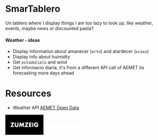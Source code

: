 # SmarTablero
Un tablero where I display things I am too lazy to look up, like weather, events, maybe news or discounted pasta?

#### Weather - ideas
- Display information about amanecer (`orto`) and atardecer (`ocaso`)
- Display info about huimidty
- Get `estadoCielo` and wind
- Get informacio diaria, it's from a different API call of AEMET its forecasting more days ahead

# Resources
- Weather API [AEMET Open Data](https://opendata.aemet.es/centrodedescargas/inicio)

<img src="frontend/src/assets/zumzeig.png" width="120" alt="zumzeig"/>

<img src="frontend/src/assets/Logo-Marula-Cafe.png" width="120" alt="zumzeig"/>
